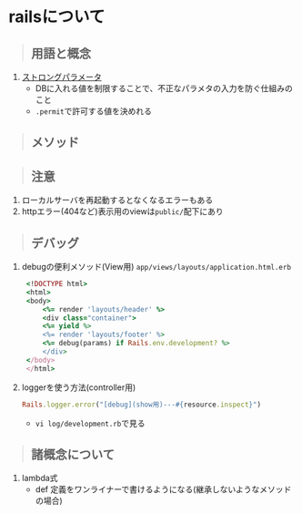 # railsについて

>## 用語と概念
1. [ストロングパラメータ](https://qiita.com/mochio/items/45b9172a50a6ebb0bee0)
   - DBに入れる値を制限することで、不正なパラメタの入力を防ぐ仕組みのこと
   - `.permit`で許可する値を決めれる

>## メソッド


>## 注意
1. ローカルサーバを再起動するとなくなるエラーもある
2. httpエラー(404など)表示用のviewは`public/`配下にあり

>## デバッグ
1. debugの便利メソッド(View用)
   `app/views/layouts/application.html.erb`
   ```ruby
    <!DOCTYPE html>
    <html>
    <body>
        <%= render 'layouts/header' %>
        <div class="container">
        <%= yield %>
        <%= render 'layouts/footer' %>
        <%= debug(params) if Rails.env.development? %>
        </div>
    </body>
    </html>
    ```

2. loggerを使う方法(controller用)
   ```ruby
   Rails.logger.error("[debug](show用)---#{resource.inspect}")
   ```

   - `vi log/development.rb`で見る

>## 諸概念について
1. lambda式
   - def 定義をワンライナーで書けるようになる(継承しないようなメソッドの場合)